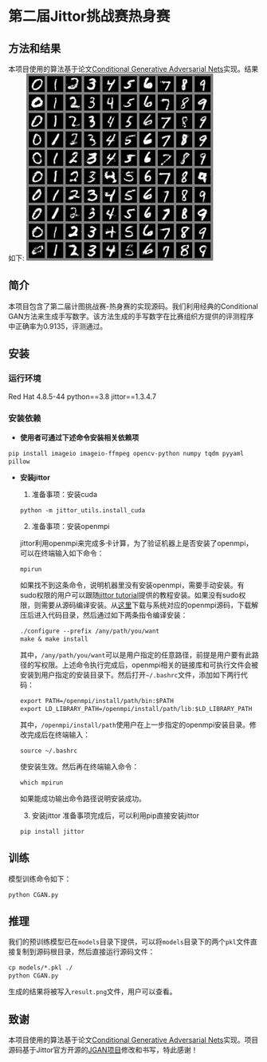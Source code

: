 # 第二届Jittor挑战赛热身赛

## 方法和结果
本项目使用的算法基于论文[Conditional Generative Adversarial Nets](https://arxiv.org/abs/1411.1784)实现。结果如下:
![result](93000.png)


## 简介
本项目包含了第二届计图挑战赛-热身赛的实现源码。我们利用经典的Conditional GAN方法来生成手写数字。该方法生成的手写数字在比赛组织方提供的评测程序中正确率为0.9135，评测通过。

## 安装

### 运行环境
Red Hat 4.8.5-44
python==3.8
jittor==1.3.4.7

### 安装依赖

* **使用者可通过下述命令安装相关依赖项**
```shell
pip install imageio imageio-ffmpeg opencv-python numpy tqdm pyyaml pillow 
```

* **安装jittor**
    1. 准备事项：安装cuda
    ```shell
    python -m jittor_utils.install_cuda
    ```
    2. 准备事项：安装openmpi

    jittor利用openmpi来完成多卡计算，为了验证机器上是否安装了openmpi，可以在终端输入如下命令：
    ```shell
    mpirun
    ```
    如果找不到这条命令，说明机器里没有安装openmpi，需要手动安装。有sudo权限的用户可以跟随[jittor tutorial](https://cg.cs.tsinghua.edu.cn/jittor/assets/docs/jittor.mpi.html)提供的教程安装。如果没有sudo权限，则需要从源码编译安装。从[这里](https://www.open-mpi.org/software/ompi/v4.1/)下载与系统对应的openmpi源码，下载解压后进入代码目录，然后通过如下两条指令编译安装：
    ```shell
    ./configure --prefix /any/path/you/want
    make & make install
    ```
    其中，`/any/path/you/want`可以是用户指定的任意路径，前提是用户要有此路径的写权限。上述命令执行完成后，openmpi相关的链接库和可执行文件会被安装到用户指定的安装目录下。然后打开`~/.bashrc`文件，添加如下两行代码：
    ```shell
    export PATH=/openmpi/install/path/bin:$PATH
    export LD_LIBRARY_PATH=/openmpi/install/path/lib:$LD_LIBRARY_PATH
    ```
    其中，`/openmpi/install/path`使用户在上一步指定的openmpi安装目录。修改完成后在终端输入：
    ```shell
    source ~/.bashrc
    ```
    使安装生效。然后再在终端输入命令：
    ```shell
    which mpirun
    ```
    如果能成功输出命令路径说明安装成功。

    3. 安装jittor
    准备事项完成后，可以利用pip直接安装jittor
    ```shell
    pip install jittor
    ```

## 训练

模型训练命令如下：
```shell
python CGAN.py
```

## 推理

我们的预训练模型已在`models`目录下提供，可以将`models`目录下的两个`pkl`文件直接复制到源码根目录，然后直接运行源码文件：
```shell
cp models/*.pkl ./
python CGAN.py
```
生成的结果将被写入`result.png`文件，用户可以查看。

## 致谢
本项目使用的算法基于论文[Conditional Generative Adversarial Nets](https://arxiv.org/abs/1411.1784)实现。项目源码基于Jittor官方开源的[JGAN项目](https://github.com/Jittor/JGAN)修改和书写，特此感谢！
